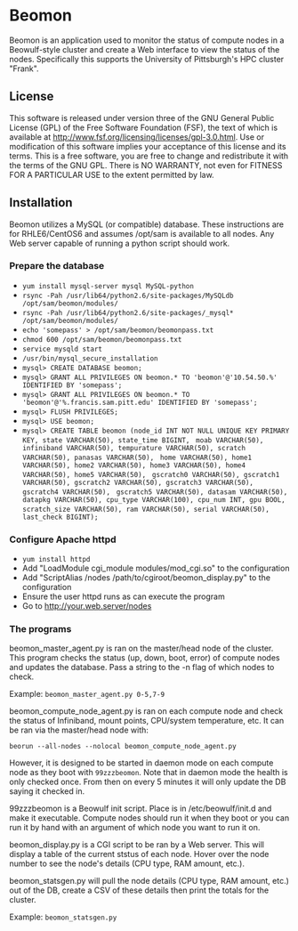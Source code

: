 Beomon
======

Beomon is an application used to monitor the status of compute nodes in a
Beowulf-style cluster and create a Web interface to view the status of the
nodes.  Specifically this supports the University of Pittsburgh's HPC 
cluster "Frank".

License
-------

This software is released under version three of the GNU General Public License (GPL) of the
Free Software Foundation (FSF), the text of which is available at http://www.fsf.org/licensing/licenses/gpl-3.0.html.
Use or modification of this software implies your acceptance of this license and its terms.
This is a free software, you are free to change and redistribute it with the terms of the GNU GPL.
There is NO WARRANTY, not even for FITNESS FOR A PARTICULAR USE to the extent permitted by law.

Installation
------------

Beomon utilizes a MySQL (or compatible) database.  These instructions are for
RHLE6/CentOS6 and assumes /opt/sam is available to all nodes.  Any Web server
capable of running a python script should work.

### Prepare the database
* `yum install mysql-server mysql MySQL-python`
* `rsync -Pah /usr/lib64/python2.6/site-packages/MySQLdb /opt/sam/beomon/modules/`
* `rsync -Pah /usr/lib64/python2.6/site-packages/_mysql* /opt/sam/beomon/modules/`
* `echo 'somepass' > /opt/sam/beomon/beomonpass.txt`
* `chmod 600 /opt/sam/beomon/beomonpass.txt`
* `service mysqld start`
* `/usr/bin/mysql_secure_installation`
* `mysql> CREATE DATABASE beomon;`
* `mysql> GRANT ALL PRIVILEGES ON beomon.* TO 'beomon'@'10.54.50.%' IDENTIFIED BY 'somepass';`
* `mysql> GRANT ALL PRIVILEGES ON beomon.* TO 'beomon'@'%.francis.sam.pitt.edu' IDENTIFIED BY 'somepass';`
* `mysql> FLUSH PRIVILEGES;`
* `mysql> USE beomon;`
* `mysql> CREATE TABLE beomon (node_id INT NOT NULL UNIQUE KEY PRIMARY KEY, state VARCHAR(50), state_time BIGINT, `
`moab VARCHAR(50), infiniband VARCHAR(50), tempurature VARCHAR(50), scratch VARCHAR(50), panasas VARCHAR(50), `
`home VARCHAR(50), home1 VARCHAR(50), home2 VARCHAR(50), home3 VARCHAR(50), home4 VARCHAR(50), home5 VARCHAR(50), `
`gscratch0 VARCHAR(50), gscratch1 VARCHAR(50), gscratch2 VARCHAR(50), gscratch3 VARCHAR(50), gscratch4 VARCHAR(50), `
`gscratch5 VARCHAR(50), datasam VARCHAR(50), datapkg VARCHAR(50), cpu_type VARCHAR(100), cpu_num INT, gpu BOOL, `
`scratch_size VARCHAR(50), ram VARCHAR(50), serial VARCHAR(50), last_check BIGINT);`


### Configure Apache httpd

* `yum install httpd`
* Add "LoadModule cgi_module modules/mod_cgi.so" to the configuration
* Add "ScriptAlias /nodes /path/to/cgiroot/beomon_display.py" to the configuration
* Ensure the user httpd runs as can execute the program
* Go to http://your.web.server/nodes

### The programs

beomon_master_agent.py is ran on the master/head node of the cluster.  This 
program checks the status (up, down, boot, error) of compute nodes and 
updates the database.  Pass a string to the -n flag of which nodes to check.

Example: `beomon_master_agent.py 0-5,7-9`


beomon_compute_node_agent.py is ran on each compute node and check the status
of Infiniband, mount points, CPU/system temperature, etc.  It can be ran via
the master/head node with:

`beorun --all-nodes --nolocal beomon_compute_node_agent.py`

However, it is designed to be started in daemon mode on each compute node as they boot
with `99zzzbeomon`.  Note that in daemon mode the health is only checked once.  From then 
on every 5 minutes it will only update the DB saying it checked in.


99zzzbeomon is a Beowulf init script.  Place is in /etc/beowulf/init.d and make it executable.
Compute nodes should run it when they boot or you can run it by hand with an argument of which
node you want to run it on.


beomon_display.py is a CGI script to be ran by a Web server.  This will display a table of the
current ststus of each node.  Hover over the node number to see the node's details (CPU type, RAM 
amount, etc.).


beomon_statsgen.py will pull the node details (CPU type, RAM amount, etc.) out of the DB, create 
a CSV of these details then print the totals for the cluster.

Example: `beomon_statsgen.py`